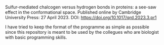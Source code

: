 Sulfur-mediated chalcogen versus hydrogen bonds in proteins: a see-saw effect in the conformational space.
Published online by Cambridge University Press:  27 April 2023.
DOI: https://doi.org/10.1017/qrd.2023.3.pr1 

I have tried to keep the format of the programme as simple as possible since this repository is meant to be used by the collegues who are biologist with basic programming skills.
